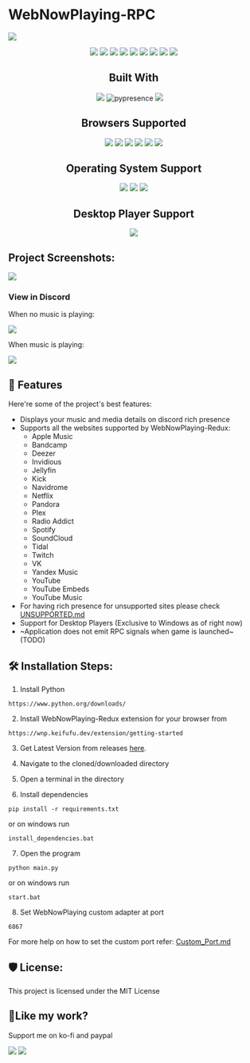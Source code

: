 # WebNowPlaying-RPC

![](https://socialify.git.ci/YasogaN/WebNowPlaying-RPC/image?description=1&amp;descriptionEditable=A%20discord%20rich%20presence%20client%20for%20WebNowPlaying&amp;font=Rokkitt&amp;logo=https%3A%2F%2Fraw.githubusercontent.com%2FYasogaN%2FWebNowPlaying-RPC%2Fmain%2Fassets%2Ficon.svg&amp;name=1&amp;owner=1&amp;pattern=Solid&amp;theme=Auto)

<div align="center">

![](https://img.shields.io/github/license/YasogaN/WebNowPlaying-RPC.svg?style=for-the-badge&color=blue) ![](https://img.shields.io/github/release/YasogaN/WebNowPlaying-RPC.svg?style=for-the-badge) ![](https://img.shields.io/github/downloads/YasogaN/WebNowPlaying-RPC/total.svg?style=for-the-badge) ![](https://img.shields.io/github/forks/YasogaN/WebNowPlaying-RPC.svg?style=for-the-badge) ![](https://img.shields.io/github/stars/YasogaN/WebNowPlaying-RPC.svg?style=for-the-badge) ![](https://img.shields.io/github/watchers/YasogaN/WebNowPlaying-RPC.svg?style=for-the-badge) ![](https://img.shields.io/github/issues/YasogaN/WebNowPlaying-RPC.svg?style=for-the-badge) ![](https://img.shields.io/badge/Maintained%3F-yes-green.svg?style=for-the-badge) ![](https://img.shields.io/github/languages/code-size/YasogaN/WebNowPlaying-RPC?style=for-the-badge)

## Built With

![](https://img.shields.io/badge/Python-14354C?style=for-the-badge&logo=python&logoColor=white) ![pypresence](https://img.shields.io/badge/using-pypresence-00bb88.svg?style=for-the-badge&logo=discord&logoWidth=20) ![](https://img.shields.io/badge/using-pywnp-purple?style=for-the-badge&logo=python
) ![]() ![]() ![]() ![]()

## Browsers Supported

![](https://img.shields.io/badge/Brave-FF1B2D?style=for-the-badge&logo=Brave&logoColor=white) ![](https://img.shields.io/badge/Firefox_Browser-FF7139?style=for-the-badge&logo=Firefox-Browser&logoColor=white) ![](https://img.shields.io/badge/Google_chrome-4285F4?style=for-the-badge&logo=Google-chrome&logoColor=white) ![](https://img.shields.io/badge/Microsoft_Edge-0078D7?style=for-the-badge&logo=Microsoft-edge&logoColor=white) ![](https://img.shields.io/badge/Opera-FF1B2D?style=for-the-badge&logo=Opera&logoColor=white) ![](https://img.shields.io/badge/Vivaldi-EF3939?style=for-the-badge&logo=Vivaldi&logoColor=white) 

## Operating System Support

![](https://img.shields.io/badge/Windows-0078D6?style=for-the-badge&logo=windows&logoColor=white) ![](https://img.shields.io/badge/mac%20os-000000?style=for-the-badge&logo=apple&logoColor=white) ![](https://img.shields.io/badge/Linux-FCC624?style=for-the-badge&logo=linux&logoColor=black) 

## Desktop Player Support 
![](https://img.shields.io/badge/Windows-0078D6?style=for-the-badge&logo=windows&logoColor=white)  

</div>



## Project Screenshots:

![](https://i.imgur.com/KhYU4cd.png)

### View in Discord

When no music is playing:

![](https://i.imgur.com/SUEMjNL.png)

When music is playing:

![](https://i.imgur.com/vzrBE8s.png)
  
  
## 🧐 Features

Here're some of the project's best features:

*   Displays your music and media details on discord rich presence
*   Supports all the websites supported by WebNowPlaying-Redux:
    * Apple Music
    * Bandcamp
    * Deezer
    * Invidious
    * Jellyfin
    * Kick
    * Navidrome
    * Netflix
    * Pandora
    * Plex
    * Radio Addict
    * Spotify
    * SoundCloud
    * Tidal
    * Twitch
    * VK
    * Yandex Music
    * YouTube
    * YouTube Embeds
    * YouTube Music
*   For having rich presence for unsupported sites please check [UNSUPPORTED.md](docs/UNSUPPORTED.md)
*   Support for Desktop Players (Exclusive to Windows as of right now)
*   ~Application does not emit RPC signals when game is launched~ (TODO)

## 🛠️ Installation Steps:

1. Install Python

```
https://www.python.org/downloads/
```

2. Install WebNowPlaying-Redux extension for your browser from

```
https://wnp.keifufu.dev/extension/getting-started
```

3. Get Latest Version from releases [here](https://github.com/YasogaN/WebNowPlaying-RPC/releases/latest).

4. Navigate to the cloned/downloaded directory

5. Open a terminal in the directory

6. Install dependencies

```
pip install -r requirements.txt
```

or on windows run

```
install_dependencies.bat
```

7. Open the program

```
python main.py
```

or on windows run

```
start.bat
```
8. Set WebNowPlaying custom adapter at port 

```
6867
```
For more help on how to set the custom port refer: [Custom_Port.md](docs/Custom_Port.md)

## 🛡️ License:

This project is licensed under the MIT License

## 💖Like my work?

Support me on ko-fi and paypal

[![](https://img.shields.io/badge/Ko--fi-F16061?style=for-the-badge&logo=ko-fi&logoColor=white)](https://ko-fi.com/blockydev) [![](https://img.shields.io/badge/PayPal-00457C?style=for-the-badge&logo=paypal&logoColor=white)](https://www.paypal.com/donate/?hosted_button_id=LQN4RU4C4HQX2)

